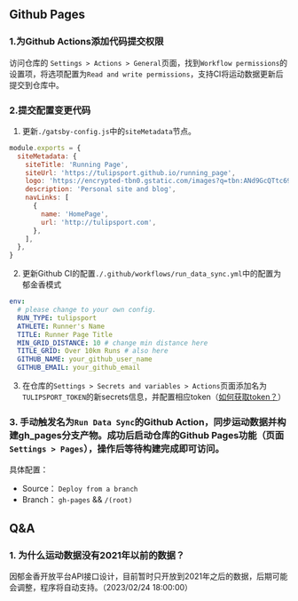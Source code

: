 ## Github Pages
### 1.为Github Actions添加代码提交权限
访问仓库的 `Settings > Actions > General`页面，找到`Workflow permissions`的设置项，将选项配置为`Read and write permissions`，支持CI将运动数据更新后提交到仓库中。

### 2.提交配置变更代码
1. 更新`./gatsby-config.js`中的`siteMetadata`节点。
```javascript
module.exports = {
  siteMetadata: {
    siteTitle: 'Running Page',
    siteUrl: 'https://tulipsport.github.io/running_page',
    logo: 'https://encrypted-tbn0.gstatic.com/images?q=tbn:ANd9GcQTtc69JxHNcmN1ETpMUX4dozAgAN6iPjWalQ&usqp=CAU',
    description: 'Personal site and blog',
    navLinks: [
      {
        name: 'HomePage',
        url: 'http://tulipsport.com',
      },
    ],
  },
}
```
2. 更新Github CI的配置`./.github/workflows/run_data_sync.yml`中的配置为郁金香模式
```yaml
env:
  # please change to your own config.
  RUN_TYPE: tulipsport
  ATHLETE: Runner's Name
  TITLE: Runner Page Title
  MIN_GRID_DISTANCE: 10 # change min distance here
  TITLE_GRID: Over 10km Runs # also here
  GITHUB_NAME: your_github_user_name
  GITHUB_EMAIL: your_github_email
```
3. 在仓库的`Settings > Secrets and variables > Actions`页面添加名为`TULIPSPORT_TOKEN`的新secrets信息，并配置相应token（[如何获取token？](https://tulipsport.rdshoep.com)）

### 3. 手动触发名为`Run Data Sync`的Github Action，同步运动数据并构建gh_pages分支产物。成功后启动仓库的Github Pages功能（页面`Settings > Pages`），操作后等待构建完成即可访问。
具体配置：
- Source： `Deploy from a branch`
- Branch： `gh-pages` && `/(root)`

## Q&A
### 1. 为什么运动数据没有2021年以前的数据？
因郁金香开放平台API接口设计，目前暂时只开放到2021年之后的数据，后期可能会调整，程序将自动支持。（2023/02/24 18:00:00）
